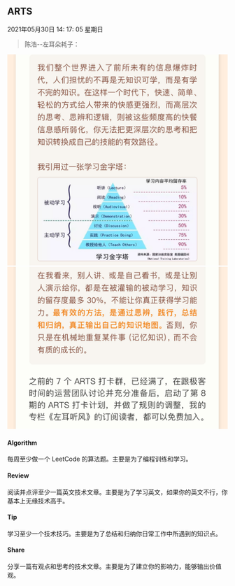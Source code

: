 ## ARTS

2021年05月30日 14: 17: 05 星期日

> 陈浩--左耳朵耗子：

![学习金字塔-1](img/学习金字塔-1.jpg)
![学习金字塔-2](img/学习金字塔-2.jpg)



#### Algorithm

每周至少做一个 LeetCode 的算法题。主要是为了编程训练和学习。

#### Review

阅读并点评至少一篇英文技术文章。主要是为了学习英文，如果你的英文不行，你基本上无缘技术高手。

#### Tip

学习至少一个技术技巧。主要是为了总结和归纳你日常工作中所遇到的知识点。

#### Share

分享一篇有观点和思考的技术文章。主要是为了建立你的影响力，能够输出价值观。

